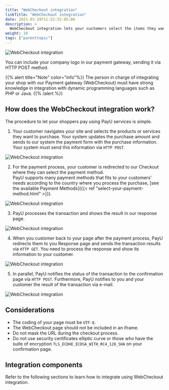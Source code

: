 ```yaml
---
title: "WebCheckout integration"
linkTitle: "WebCheckout integration"
date: 2021-03-29T11:52:52-05:00
description: >
  WebCheckout integration lets your customers select the items they want to purchase in your shop and perform the payment in our Payment gateway (WebCheckout).
weight: 10
tags: ["parenttopic"]
---
```


![WebCheckout integration](/assets/Checkout1-en.png)

You can include your company logo in our payment gateway, sending it via HTTP POST method.

{{% alert title="Note" color="info"%}}
The person in charge of integrating your shop with our Payment gateway (WebCheckout) must have strong knowledge in integration with dynamic programming languages such as PHP or Java.
{{% /alert %}}

## How does the WebCheckout integration work?
The procedure to let your shoppers pay using PayU services is simple.

1. Your customer navigates your site and selects the products or services they want to purchase. Your system updates the purchase amount and sends to our system the payment form with the purchase information.<br>Your system must send this information via `HTTP POST`.

![WebCheckout integration](/assets/paso1-en.jpeg)

2. For the payment process, your customer is redirected to our Checkout where they can select the payment method.<br>PayU supports many payment methods that fits to your customers' needs according to the country where you process the purchase, [see the available Payment Methods]({{< ref "select-your-payment-method.html" >}}).

![WebCheckout integration](/assets/paso2-en.jpeg)

3. PayU processes the transaction and shows the result in our response page.

![WebCheckout integration](/assets/paso3-en.jpeg)

4. When you customer back to your page after the payment process, PayU redirects them to you Response page and sends the transaction results via `HTTP GET`. You need to process the response and show its information to your customer.

![WebCheckout integration](/assets/paso4-en.jpeg)

5. In parallel, PayU notifies the status of the transaction to the confirmation page via `HTTP POST`. Furthermore, PayU notifies to you and your customer the result of the transaction via e-mail.

![WebCheckout integration](/assets/paso5-en.jpeg)

## Considerations
* The coding of your page must be `UTF-8`.
* The WebCheckout page should not be included in an iframe.
* Do not mask the URL during the checkout process.
* Do not use security certificates elliptic curve or those who have the suite of encryption `TLS_ECDHE_ECDSA_WITH_RC4_128_SHA` on your confirmation page.

## Integration components
Refer to the following sections to learn how to integrate using WebCheckout integration.